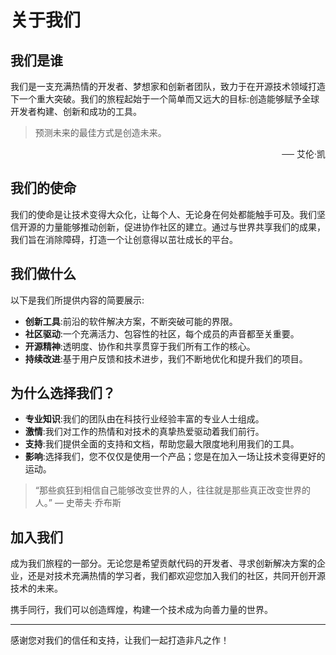 # 关于我们

## 我们是谁

我们是一支充满热情的开发者、梦想家和创新者团队，致力于在开源技术领域打造下一个重大突破。我们的旅程起始于一个简单而又远大的目标:创造能够赋予全球开发者构建、创新和成功的工具。

> 预测未来的最佳方式是创造未来。

<p style="text-align:right">── 艾伦·凯</p>

## 我们的使命

我们的使命是让技术变得大众化，让每个人、无论身在何处都能触手可及。我们坚信开源的力量能够推动创新，促进协作社区的建立。通过与世界共享我们的成果，我们旨在消除障碍，打造一个让创意得以茁壮成长的平台。

## 我们做什么

以下是我们所提供内容的简要展示:

- **创新工具**:前沿的软件解决方案，不断突破可能的界限。
- **社区驱动**:一个充满活力、包容性的社区，每个成员的声音都至关重要。
- **开源精神**:透明度、协作和共享贯穿于我们所有工作的核心。
- **持续改进**:基于用户反馈和技术进步，我们不断地优化和提升我们的项目。

## 为什么选择我们？

- **专业知识**:我们的团队由在科技行业经验丰富的专业人士组成。
- **激情**:我们对工作的热情和对技术的真挚热爱驱动着我们前行。
- **支持**:我们提供全面的支持和文档，帮助您最大限度地利用我们的工具。
- **影响**:选择我们，您不仅仅是使用一个产品；您是在加入一场让技术变得更好的运动。

> “那些疯狂到相信自己能够改变世界的人，往往就是那些真正改变世界的人。” — 史蒂夫·乔布斯

## 加入我们

成为我们旅程的一部分。无论您是希望贡献代码的开发者、寻求创新解决方案的企业，还是对技术充满热情的学习者，我们都欢迎您加入我们的社区，共同开创开源技术的未来。

携手同行，我们可以创造辉煌，构建一个技术成为向善力量的世界。

---

感谢您对我们的信任和支持，让我们一起打造非凡之作！